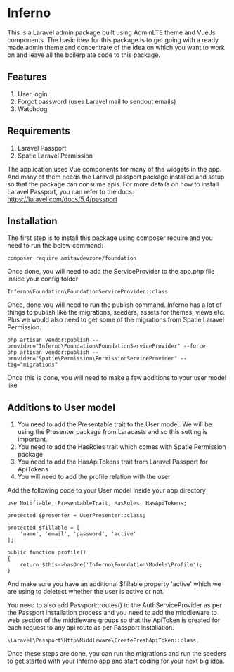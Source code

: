 # Inferno
This is a Laravel admin package built using AdminLTE theme and VueJs components.
The basic idea for this package is to get going with a ready made admin theme and
concentrate of the idea on which you want to work on and leave all the boilerplate
code to this package.

## Features
1. User login
2. Forgot password (uses Laravel mail to sendout emails)
3. Watchdog

## Requirements
1. Laravel Passport
2. Spatie Laravel Permission

The application uses Vue components for many of the widgets in the app. And many of
them needs the Laravel passport package installed and setup so that the package
can consume apis. For more details on how to install Laravel Passport, you can
refer to the docs: https://laravel.com/docs/5.4/passport

## Installation
The first step is to install this package using composer require and you need to
run the below command:

    composer require amitavdevzone/foundation

Once done, you will need to add the ServiceProvider to the app.php file inside
your config folder

    Inferno\Foundation\FoundationServiceProvider::class

Once, done you will need to run the publish command. Inferno has a lot of things
to publish like the migrations, seeders, assets for themes, views etc. Plus we
would also need to get some of the migrations from Spatie Laravel Permission.

    php artisan vendor:publish --provider="Inferno\Foundation\FoundationServiceProvider" --force
    php artisan vendor:publish --provider="Spatie\Permission\PermissionServiceProvider" --tag="migrations"

Once this is done, you will need to make a few additions to your user model like

## Additions to User model
1. You need to add the Presentable trait to the User model. We will be using the Presenter package from Laracasts and so this setting is important.
2. You need to add the HasRoles trait which comes with Spatie Permission package
3. You need to add the HasApiTokens trait from Laravel Passport for ApiTokens
3. You will need to add the profile relation with the user

Add the following code to your User model inside your app directory

    use Notifiable, PresentableTrait, HasRoles, HasApiTokens;

    protected $presenter = UserPresenter::class;

    protected $fillable = [
        'name', 'email', 'password', 'active'
    ];

    public function profile()
    {
        return $this->hasOne('Inferno\Foundation\Models\Profile');
    }

And make sure you have an additional $fillable property 'active' which we are
using to deletect whether the user is active or not.

You need to also add Passport::routes() to the AuthServiceProvider as per the
Passport installation process and you need to add the middleware to web section
of the middleware groups so that the ApiToken is created for each request to any
api route as per Passport installation.

    \Laravel\Passport\Http\Middleware\CreateFreshApiToken::class,

Once these steps are done, you can run the migrations and run the seeders to get
started with your Inferno app and start coding for your next big idea.
